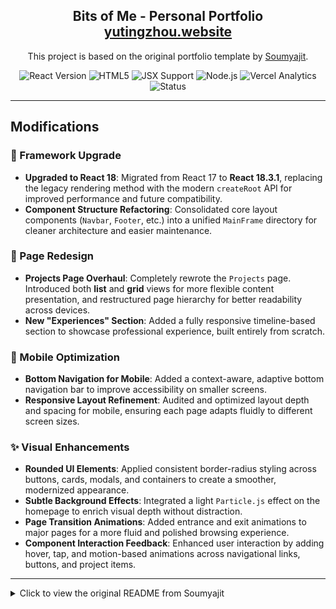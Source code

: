 <h2 align="center">
  Bits of Me - Personal Portfolio <br/>
  <a href="https://yutingzhouwebsite.vercel.app/" target="_blank">yutingzhou.website</a>
</h2>

<p align="center">
  This project is based on the original portfolio template by <a href="https://github.com/soumyajit4419" target="_blank">Soumyajit</a>. 
</p>
<p align="center">
  <img src="https://img.shields.io/badge/React-18.3.1-blue?logo=react" alt="React Version">
  <img src="https://img.shields.io/badge/HTML-5-orange?logo=html5" alt="HTML5">
  <img src="https://img.shields.io/badge/JS-Supported-blueviolet?logo=react" alt="JSX Support">
  <img src="https://img.shields.io/badge/Node.js-20.x-green?logo=nodedotjs" alt="Node.js">
  <img src="https://img.shields.io/badge/Vercel-Analytics-black?logo=vercel" alt="Vercel Analytics">
  <img src="https://img.shields.io/badge/Status-Maintained-brightgreen" alt="Status">
</p>


---

## Modifications

### 🚀 Framework Upgrade

- **Upgraded to React 18**: Migrated from React 17 to **React 18.3.1**, replacing the legacy rendering method with the modern `createRoot` API for improved performance and future compatibility.
- **Component Structure Refactoring**: Consolidated core layout components (`Navbar`, `Footer`, etc.) into a unified `MainFrame` directory for cleaner architecture and easier maintenance.

### 🧱 Page Redesign

- **Projects Page Overhaul**: Completely rewrote the `Projects` page. Introduced both **list** and **grid** views for more flexible content presentation, and restructured page hierarchy for better readability across devices.
- **New "Experiences" Section**: Added a fully responsive timeline-based section to showcase professional experience, built entirely from scratch.

### 📱 Mobile Optimization

- **Bottom Navigation for Mobile**: Added a context-aware, adaptive bottom navigation bar to improve accessibility on smaller screens.
- **Responsive Layout Refinement**: Audited and optimized layout depth and spacing for mobile, ensuring each page adapts fluidly to different screen sizes.

### ✨ Visual Enhancements

- **Rounded UI Elements**: Applied consistent border-radius styling across buttons, cards, modals, and containers to create a smoother, modernized appearance.
- **Subtle Background Effects**: Integrated a light `Particle.js` effect on the homepage to enrich visual depth without distraction.
- **Page Transition Animations**: Added entrance and exit animations to major pages for a more fluid and polished browsing experience.
- **Component Interaction Feedback**: Enhanced user interaction by adding hover, tap, and motion-based animations across navigational links, buttons, and project items.

---

<details>
<summary>Click to view the original README from Soumyajit</summary>

<br>

<h2 align="center">
  Portfolio Website - v2.0<br/>
  <a href="https://soumyajit.vercel.app/" target="_blank">soumyajit.tech</a>
</h2>

<br/>

<center>

[![forthebadge](https://forthebadge.com/images/badges/built-with-love.svg)](https://forthebadge.com) &nbsp;
[![forthebadge](https://forthebadge.com/images/badges/made-with-javascript.svg)](https://forthebadge.com) &nbsp;
[![forthebadge](https://forthebadge.com/images/badges/open-source.svg)](https://forthebadge.com) &nbsp;
![GitHub Repo stars](https://img.shields.io/github/stars/soumyajit4419/Portfolio?color=red&logo=github&style=for-the-badge) &nbsp;
![GitHub forks](https://img.shields.io/github/forks/soumyajit4419/Portfolio?color=red&logo=github&style=for-the-badge)

</center>

<h3 align="center">
    🔹
    <a href="https://github.com/soumyajit4419/Portfolio/issues">Report Bug</a> &nbsp; &nbsp;
    🔹
    <a href="https://github.com/soumyajit4419/Portfolio/issues">Request Feature</a>
</h3>

## TL;DR

You can fork this repo to modify and make changes of your own. Please give me proper credit by linking back to [Soumyajit4419](https://github.com/soumyajit4419/Portfolio). Thanks!

## Built With

My personal portfolio <a href="https://soumyajit.vercel.app/" target="_blank">soumyajit.tech</a> which features some of my github projects as well as my resume and technical skills.<br/>

This project was built using these technologies.

- React.js
- Node.js
- Express.js
- CSS3
- VsCode
- Vercel

## Features

**📖 Multi-Page Layout**

**🎨 Styled with React-Bootstrap and Css with easy to customize colors**

**📱 Fully Responsive**

## Getting Started

Clone down this repository. You will need `node.js` and `git` installed globally on your machine.

## 🛠 Installation and Setup Instructions

1. Installation: `npm install`

2. In the project directory, you can run: `npm start`

Runs the app in the development mode.\
Open [http://localhost:3000](http://localhost:3000) to view it in the browser.
The page will reload if you make edits.

## Usage Instructions

Open the project folder and Navigate to `/src/components/`. <br/>
You will find all the components used and you can edit your information accordingly.

### Show your support

Give a ⭐ if you like this website!

<a href="https://www.buymeacoffee.com/soumyajit4419" target="_blank"><img src="https://cdn.buymeacoffee.com/buttons/v2/default-violet.png" alt="Buy Me A Coffee" height= "60px" width= "217px" ></a>
